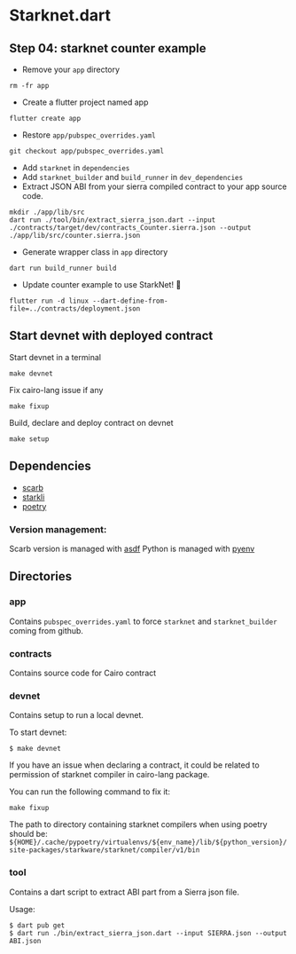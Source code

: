 # Starknet.dart

## Step 04: starknet counter example

- Remove your `app` directory
```shell
rm -fr app
```
- Create a flutter project named app
```shell
flutter create app
```
- Restore `app/pubspec_overrides.yaml`
```shell
git checkout app/pubspec_overrides.yaml
```
- Add `starknet` in `dependencies`
- Add `starknet_builder` and `build_runner` in `dev_dependencies`
- Extract JSON ABI from your sierra compiled contract to your app source code.
```shell
mkdir ./app/lib/src
dart run ./tool/bin/extract_sierra_json.dart --input ./contracts/target/dev/contracts_Counter.sierra.json --output ./app/lib/src/counter.sierra.json
```
- Generate wrapper class in `app` directory
```
dart run build_runner build
```
- Update counter example to use StarkNet! 🚀
```
flutter run -d linux --dart-define-from-file=../contracts/deployment.json 
```


## Start devnet with deployed contract

Start devnet in a terminal
```shell
make devnet
```

Fix cairo-lang issue if any
```shell
make fixup
```

Build, declare and deploy contract on devnet
```shell
make setup
```

## Dependencies

- [scarb](https://docs.swmansion.com/scarb)
- [starkli](https://book.starkli.rs/)
- [poetry](https://python-poetry.org/)
  
### Version management:
Scarb version is managed with [asdf](https://asdf-vm.com/guide/getting-started.html)
Python is managed with [pyenv](https://github.com/pyenv/pyenv)

## Directories

### app

Contains `pubspec_overrides.yaml` to force `starknet` and `starknet_builder` coming from github.

### contracts

Contains source code for Cairo contract

### devnet

Contains setup to run a local devnet.

To start devnet:
```shell
$ make devnet
```

If you have an issue when declaring a contract, it could be related to permission of starknet compiler in cairo-lang package.

You can run the following command to fix it:
```shell
make fixup
```

The path to directory containing starknet compilers when using poetry should be:
`${HOME}/.cache/pypoetry/virtualenvs/${env_name}/lib/${python_version}/site-packages/starkware/starknet/compiler/v1/bin`

### tool

Contains a dart script to extract ABI part from a Sierra json file.

Usage:
```
$ dart pub get
$ dart run ./bin/extract_sierra_json.dart --input SIERRA.json --output ABI.json
```
